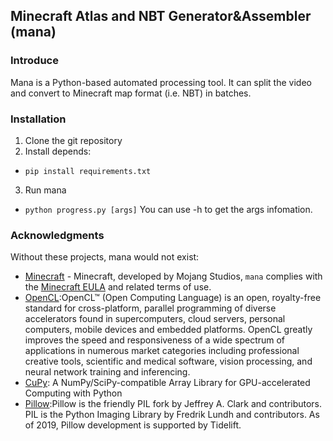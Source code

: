## Minecraft Atlas and NBT Generator&Assembler (mana) 
### Introduce
Mana is a Python-based automated processing tool.
It can split the video and convert to Minecraft map format (i.e. NBT) in batches.
### Installation
1. Clone the git repository
2. Install depends:
- `pip install requirements.txt`
3. Run mana
- `python progress.py [args]`
You can use -h to get the args infomation.
### Acknowledgments
Without these projects, mana would not exist:
- [Minecraft](https://www.minecraft.net) - Minecraft, developed by Mojang Studios, `mana` complies with the [Minecraft EULA](https://www.minecraft.net/en-us/eula) and related terms of use.
- [OpenCL](https://www.khronos.org/opencl/):OpenCL™ (Open Computing Language) is an open, royalty-free standard for cross-platform, parallel programming of diverse accelerators found in supercomputers, cloud servers, personal computers, mobile devices and embedded platforms. OpenCL greatly improves the speed and responsiveness of a wide spectrum of applications in numerous market categories including professional creative tools, scientific and medical software, vision processing, and neural network training and inferencing.
- [CuPy](https://cupy.dev/): A NumPy/SciPy-compatible Array Library for GPU-accelerated Computing with Python
- [Pillow](https://github.com/python-pillow/Pillow):Pillow is the friendly PIL fork by Jeffrey A. Clark and contributors. PIL is the Python Imaging Library by Fredrik Lundh and contributors. As of 2019, Pillow development is supported by Tidelift.
